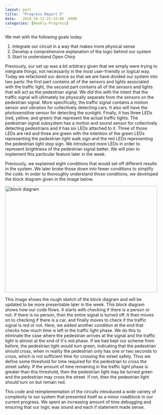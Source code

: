 ```yaml
---
layout: post
title:  "Progress Report 5"
date:   2019-10-11 22:33:00 -0400
categories: [Weekly-Progress]
---
```


We met with the following goals today:
1. Integrate our circuit in a way that makes more physical sense
2. Develop a comprehensive explanation of the logic behind our system
3. Start to understand Open Chirp

Previously, our set up was a bit arbitrary given that we simply were trying to integrate things, not necessarily in the most user-friendly or logical way. Today we refactored our device so that we are have divided our system into two parts: the first part contains all of the sensors and lights associated with the traffic light, the second part contains all of the sensors and lights that will act as the pedestrian signal. We did this with the intent that the traffic signal will ultimately be physically separate from the sensors on the pedestrian signal. More specifically, the traffic signal contains a motion sensor and vibration for collectively detecting cars. It also will have the photosensitive sensor for detecting the sunlight. Finally, it has three LEDs (red, yellow, and green) that represent the actual traffic lights. The pedestrian signal subsystem has a motion and sound sensor for collectively detecting pedestrians and it has six LEDs attached to it. Three of those LEDs are red and three are green with the intention of the green LEDs representing the pedestrian light walk sign and the red LEDs representing the pedestrian light stop sign. We introduced more LEDs in order to represent brightness of the pedestrian signal better. We will plan to implement this particular feature later in the week. 

Previously, we explained eight conditions that would set off different results in the system. We later broke those down into fewer conditions to simplify the code. In order to thoroughly understand those conditions, we developed the block diagram given in the image below. 

<img src="/12740teamAF/assets/blog_diagram.jpg" alt="block diagram" width="500" height="350">

This image shows the rough sketch of the block diagram and will be updated to be more presentable later in the week. This block diagram shows how our code flows. It starts with checking if there is a person or not. If there is no person, then the entire signal is turned off. It then moves on to checking if there is a car, and finally moves to check if the traffic signal is red or not. Here, we added another condition at the end that checks how much time is left in the traffic light phase. We do this to eliminate the case where the pedestrian arrives at the signal and the traffic light is almost at the end of it's red phase. If we had kept our scheme from before, the pedestrian light would turn green, indicating that the pedestrian should cross, when in reality the pedestrian only has one or two seconds to cross, which is not sufficient time for crossing the street safely. Thus we define some threshold for time required for the pedestrian to cross the street safely. If the amount of time remaining in the traffic light phase is greater than this threshold, then the pedestrian light may be turned green and the pedestrian may cross the street. If not, then the pedestrian light should turn on but remain red. 

This code and reimplementation of the circuits introduced a wide variety of complexity to our system that presented itself as a minor roadblock in our current progress. We spent an increasing amount of time debugging and ensuring that our logic was sound and each if statement made sense. 
